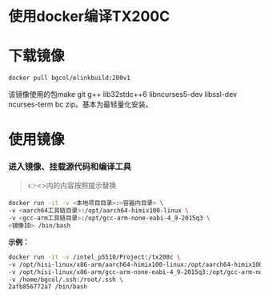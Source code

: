 # 使用docker编译TX200C

# 下载镜像

```bash
docker pull bgcol/elinkbuild:200v1
```

该镜像使用的包make git g++ lib32stdc++6 libncurses5-dev libssl-dev ncurses-term bc zip。基本为最轻量化安装。

# 使用镜像

### 进入镜像、挂载源代码和编译工具

> 👉<>内的内容按照提示替换

```bash
docker run -it -v <本地项目目录>:<容器内目录> \
-v <aarch64工具链目录>:/opt/aarch64-himix100-linux \
-v <gcc-arm工具链目录>:/opt/gcc-arm-none-eabi-4_9-2015q3 \
<镜像ID> /bin/bash

```

**示例：**

```bash
docker run -it -v /intel_p5510/Project:/tx200c \
-v /opt/hisi-linux/x86-arm/aarch64-himix100-linux:/opt/aarch64-himix100-linux \
-v /opt/hisi-linux/x86-arm/gcc-arm-none-eabi-4_9-2015q3:/opt/gcc-arm-none-eabi-4_9-2015q3 \
-v /home/bgcol/.ssh:/root/.ssh \
2afb856772a7 /bin/bash
```
